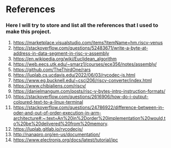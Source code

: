 # References

### Here I will try to store and list all the references that I used to make this project. 

1) https://marketplace.visualstudio.com/items?itemName=hm.riscv-venus
2) https://stackoverflow.com/questions/52483671/write-a-byte-at-address-in-data-segment-in-risc-v-assembly
3) https://en.wikipedia.org/wiki/Euclidean_algorithm
4) https://web.eecs.utk.edu/~smarz1/courses/ece356/notes/assembly/
5) https://github.com/TheThirdOne/rars
6) https://luplab.cs.ucdavis.edu/2022/06/03/rvcodec-js.html
7) https://www.eg.bucknell.edu/~csci206/riscv-converter/index.html
8) https://www.chibialiens.com/riscv/
9) https://danielmangum.com/posts/risc-v-bytes-intro-instruction-formats/
10) https://stackoverflow.com/questions/2616906/how-do-i-output-coloured-text-to-a-linux-terminal
11) https://stackoverflow.com/questions/24786922/difference-between-in-oder-and-out-of-order-execution-in-arm-architecture#:~:text=An%20in%2Dorder%20implementation%20would,to%20be%20delivered%20from%20memory.
12) https://luplab.gitlab.io/rvcodecjs/
13) http://nanapro.org/en-us/documentation/
14) https://www.electronjs.org/docs/latest/tutorial/ipc